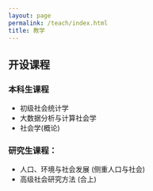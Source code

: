 ```yaml
---
layout: page
permalink: /teach/index.html
title: 教学
---
```


## **开设课程**

### 本科生课程

- 初级社会统计学
- 大数据分析与计算社会学 
- 社会学(概论)

### 研究生课程：
- 人口、环境与社会发展 (侧重人口与社会)
- 高级社会研究方法 (合上)




